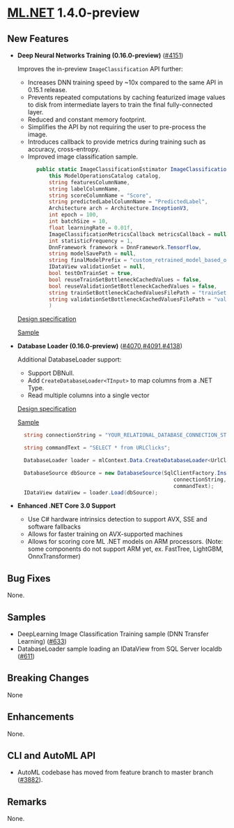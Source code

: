 # [ML.NET](http://dot.net/ml) 1.4.0-preview

## **New Features**
- **Deep Neural Networks Training (0.16.0-preview)** ([#4151](https://github.com/dotnet/machinelearning/pull/4151))

  Improves the in-preview `ImageClassification` API further:
  - Increases DNN training speed by ~10x compared to the same API in 0.15.1 release.
  - Prevents repeated computations by caching featurized image values to disk from intermediate layers to train the final fully-connected layer.
  - Reduced and constant memory footprint.
  - Simplifies the API by not requiring the user to pre-process the image.
  - Introduces callback to provide metrics during training such as accuracy, cross-entropy.
  - Improved image classification sample.

  ```cs
        public static ImageClassificationEstimator ImageClassification(
            this ModelOperationsCatalog catalog,
            string featuresColumnName,
            string labelColumnName,
            string scoreColumnName = "Score",
            string predictedLabelColumnName = "PredictedLabel",
            Architecture arch = Architecture.InceptionV3,
            int epoch = 100,
            int batchSize = 10,
            float learningRate = 0.01f,
            ImageClassificationMetricsCallback metricsCallback = null,
            int statisticFrequency = 1,
            DnnFramework framework = DnnFramework.Tensorflow,
            string modelSavePath = null,
            string finalModelPrefix = "custom_retrained_model_based_on_",
            IDataView validationSet = null,
            bool testOnTrainSet = true,
            bool reuseTrainSetBottleneckCachedValues = false,
            bool reuseValidationSetBottleneckCachedValues = false,
            string trainSetBottleneckCachedValuesFilePath = "trainSetBottleneckFile.csv",
            string validationSetBottleneckCachedValuesFilePath = "validationSetBottleneckFile.csv"
            )

  ```

  [Design specification](https://github.com/dotnet/machinelearning/blob/cd591dd492833964b6829e8bb2411fb81665ac6d/docs/specs/DNN/dnn_api_spec.md)

  [Sample](https://github.com/dotnet/machinelearning/blob/main/docs/samples/Microsoft.ML.Samples/Dynamic/ImageClassification/ResnetV2101TransferLearningTrainTestSplit.cs)

- **Database Loader (0.16.0-preview)** ([#4070](https://github.com/dotnet/machinelearning/pull/4070),[#4091](https://github.com/dotnet/machinelearning/pull/4091),[#4138](https://github.com/dotnet/machinelearning/pull/4138))

  Additional DatabaseLoader support:
  -  Support DBNull.
  -  Add `CreateDatabaseLoader<TInput>` to map columns from a .NET Type.
  -  Read multiple columns into a single vector

  [Design specification](https://github.com/dotnet/machinelearning/pull/3857)

  [Sample](https://github.com/dotnet/machinelearning-samples/tree/main/samples/csharp/getting-started/DatabaseLoader)

  ```cs
    string connectionString = "YOUR_RELATIONAL_DATABASE_CONNECTION_STRING";

    string commandText = "SELECT * from URLClicks";

    DatabaseLoader loader = mlContext.Data.CreateDatabaseLoader<UrlClick>();

    DatabaseSource dbSource = new DatabaseSource(SqlClientFactory.Instance,
                                                    connectionString,
                                                    commandText);
    IDataView dataView = loader.Load(dbSource);
  ```

- **Enhanced .NET Core 3.0 Support**

  -  Use C# hardware intrinsics detection to support AVX, SSE and software fallbacks
  -  Allows for faster training on AVX-supported machines
  -  Allows for scoring core ML .NET models on ARM processors. (Note: some components do not support ARM yet, ex. FastTree, LightGBM, OnnxTransformer)

## **Bug Fixes**
None.

## **Samples**
- DeepLearning Image Classification Training sample (DNN Transfer Learning) ([#633](https://github.com/dotnet/machinelearning-samples/pull/633))
- DatabaseLoader sample loading an IDataView from SQL Server localdb ([#611](https://github.com/dotnet/machinelearning-samples/pull/617))

## **Breaking Changes**
None

## **Enhancements**
None.

## **CLI and AutoML API**
  - AutoML codebase has moved from feature branch to master branch ([#3882](https://github.com/dotnet/machinelearning/pull/3882)).

## **Remarks**
None.





